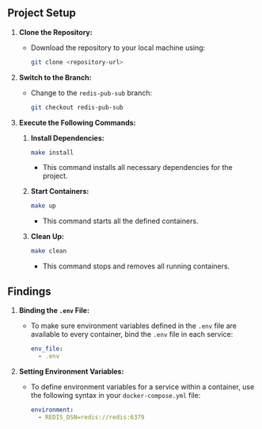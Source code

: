 ## Project Setup

1. **Clone the Repository:**

   - Download the repository to your local machine using:

     ```bash
     git clone <repository-url>
     ```

2. **Switch to the Branch:**

   - Change to the `redis-pub-sub` branch:

     ```bash
     git checkout redis-pub-sub
     ```

3. **Execute the Following Commands:**

   1. **Install Dependencies:**

      ```bash
      make install
      ```

      - This command installs all necessary dependencies for the project.

   2. **Start Containers:**

      ```bash
      make up
      ```

      - This command starts all the defined containers.

   3. **Clean Up:**

      ```bash
      make clean
      ```

      - This command stops and removes all running containers.

## Findings

1. **Binding the `.env` File:**

   - To make sure environment variables defined in the `.env` file are available to every container, bind the `.env` file in each service:

     ```yaml
     env_file:
       - .env
     ```

2. **Setting Environment Variables:**

   - To define environment variables for a service within a container, use the following syntax in your `docker-compose.yml` file:

     ```yaml
     environment:
       - REDIS_DSN=redis://redis:6379
     ```
